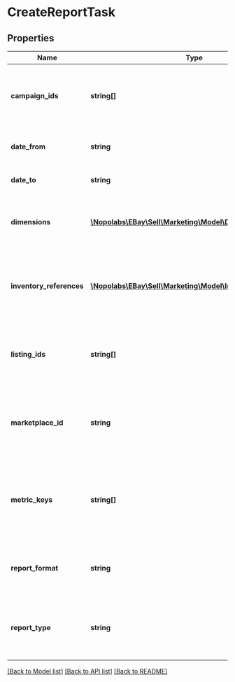 # CreateReportTask

## Properties
Name | Type | Description | Notes
------------ | ------------- | ------------- | -------------
**campaign_ids** | **string[]** | Required if reportType is set to CAMPAIGN_PERFORMANCE_REPORT or CAMPAIGN_PERFORMANCE_SUMMARY_REPORT. A list of campaign IDs to be included in the report task. Call getCampaigns to get a list of the current campaign IDs for a seller. Note: The API currently supports only a single campaign ID per report task. Maximum: 1 | [optional] 
**date_from** | **string** | The date and time defining the start of the timespan covered by the report. For display purposes, convert this time into the local time of the seller. Valid format (UTC): yyyy-MM-ddThh:mm:ss.sssZ | [optional] 
**date_to** | **string** | The date and time defining the end of the report timespan. For display purposes, convert this time into the local time of the seller. Valid format (UTC): yyyy-MM-ddThh:mm:ss.sssZ | [optional] 
**dimensions** | [**\Nopolabs\EBay\Sell\Marketing\Model\Dimension[]**](Dimension.md) | The list of the dimensions applied to the report. A dimension is an attribute to which the report data applies. For example, if you set dimensionKey to campaign_id in a Campaign Performance Report, the data will apply to the entire ad campaign. For information on the dimensions and how to specify them, see Reading Promoted Listings reports. | [optional] 
**inventory_references** | [**\Nopolabs\EBay\Sell\Marketing\Model\InventoryReference[]**](InventoryReference.md) | Required if reportType is set to INVENTORY_PERFORMANCE_REPORT. The list of inventory reference IDs to include in the report. An inventory reference ID can be either a seller-defined SKU value or an inventoryItemGroupKey. An inventoryItemGroupKey is seller-defined ID for an inventory item group (a multiple-variation listing), and is created and used by the Inventory API.Maximum: 500 | [optional] 
**listing_ids** | **string[]** | Required if reportType is set to LISTING_PERFORMANCE_REPORT. An array of listing IDs to be included in the report. A listing ID is the eBay listing identifier that&#39;s generated when the listing is created. Note: This field accepts both a listingId, as generated by the Inventory API, and an itemId as used in the eBay Traditional API set (e.g., the Trading and Finding APIs). Maximum: 500 | [optional] 
**marketplace_id** | **string** | Required if reportType is set to ACCOUNT_PERFORMANCE_REPORT or INVENTORY_PERFORMANCE_REPORT. The ID for the eBay marketplace on which the report is based.Maximum: 1 For implementation help, refer to &lt;a href&#x3D;&#39;https://developer.ebay.com/devzone/rest/api-ref/marketing/types/MarketplaceIdEnum.html&#39;&gt;eBay API documentation&lt;/a&gt; | [optional] 
**metric_keys** | **string[]** | The list of metrics to be included in the report. Metrics are the quantitative measurements compiled into the report and the data returned is based on the specified dimension of the report. For example, if the dimension is campaign, the metrics for number of sales would be the number of sales in the campaign. However, if the dimension is listing, the number of sales represents the number of items sold in that listing. For information on metric keys and how to set them, see Reading Promoted Listings reports.Minimum: 1 | [optional] 
**report_format** | **string** | The file format of the report. Currently, the only supported format is TSV_GZIP, which is a gzip file with tab separated values. For implementation help, refer to &lt;a href&#x3D;&#39;https://developer.ebay.com/devzone/rest/api-ref/marketing/types/ReportFormatEnum.html&#39;&gt;eBay API documentation&lt;/a&gt; | [optional] 
**report_type** | **string** | The type of report to be generated, such as ACCOUNT_PERFORMANCE_REPORT, CAMPAIGN_PERFORMANCE_REPORT, and so on. Maximum: 1 For implementation help, refer to &lt;a href&#x3D;&#39;https://developer.ebay.com/devzone/rest/api-ref/marketing/types/ReportTypeEnum.html&#39;&gt;eBay API documentation&lt;/a&gt; | [optional] 

[[Back to Model list]](../README.md#documentation-for-models) [[Back to API list]](../README.md#documentation-for-api-endpoints) [[Back to README]](../README.md)



